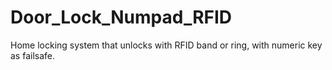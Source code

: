 # Door_Lock_Numpad_RFID
Home locking system that unlocks with RFID band or ring, with numeric key as failsafe.
